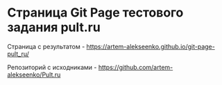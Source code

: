 # Страница Git Page тестового задания pult.ru

Страница с результатом - https://artem-alekseenko.github.io/git-page-pult_ru/

Репозиторий с исходниками - https://github.com/artem-alekseenko/Pult.ru
